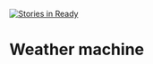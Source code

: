 [![Stories in Ready](https://badge.waffle.io/dvlasic-dev/weatherMachine.png?label=ready&title=Ready)](https://waffle.io/dvlasic-dev/weatherMachine?utm_source=badge)
# Weather machine
